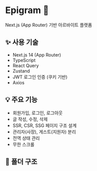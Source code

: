 # Epigram 📝  
Next.js (App Router) 기반 아르바이트 플랫폼

## ✨ 사용 기술
- Next.js 14 (App Router)
- TypeScript
- React Query
- Zustand
- JWT 로그인 인증 (쿠키 기반)
- Axios

## 💡 주요 기능
- 회원가입, 로그인, 로그아웃
- 글 작성, 수정, 삭제
- SSR, CSR, SSG 페이지 구조 설계
- 관리자(사장), 게스트(지원자) 분리
- 전역 상태 관리
- 무한 스크롤

## 📁 폴더 구조
